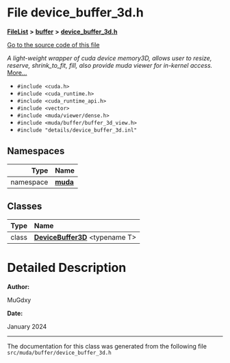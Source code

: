 

# File device\_buffer\_3d.h



[**FileList**](files.md) **>** [**buffer**](dir_9b44f68c181db0b11e9502e462454d05.md) **>** [**device\_buffer\_3d.h**](device__buffer__3d_8h.md)

[Go to the source code of this file](device__buffer__3d_8h_source.md)

_A light-weight wrapper of cuda device memory3D, allows user to resize, reserve, shrink\_to\_fit, fill, also provide muda viewer for in-kernel access._ [More...](#detailed-description)

* `#include <cuda.h>`
* `#include <cuda_runtime.h>`
* `#include <cuda_runtime_api.h>`
* `#include <vector>`
* `#include <muda/viewer/dense.h>`
* `#include <muda/buffer/buffer_3d_view.h>`
* `#include "details/device_buffer_3d.inl"`













## Namespaces

| Type | Name |
| ---: | :--- |
| namespace | [**muda**](namespacemuda.md) <br> |


## Classes

| Type | Name |
| ---: | :--- |
| class | [**DeviceBuffer3D**](classmuda_1_1_device_buffer3_d.md) &lt;typename T&gt;<br> |


















































# Detailed Description




**Author:**

MuGdxy 




**Date:**

January 2024 





    

------------------------------
The documentation for this class was generated from the following file `src/muda/buffer/device_buffer_3d.h`

